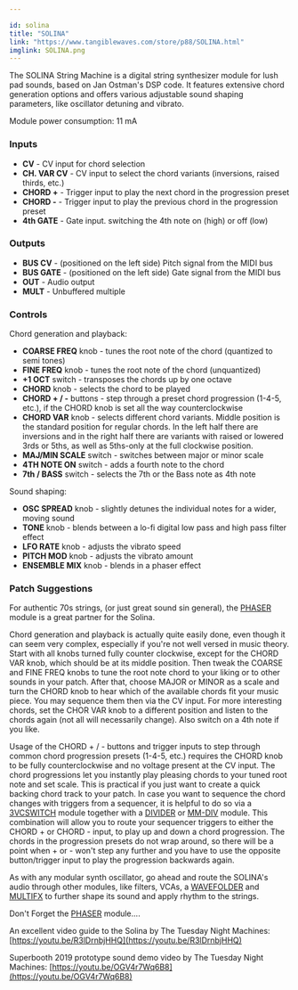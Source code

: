 ```yaml
---

id: solina
title: "SOLINA"
link: "https://www.tangiblewaves.com/store/p88/SOLINA.html"
imglink: SOLINA.png
---
```





The SOLINA String Machine is a digital string synthesizer module for lush pad sounds, based on Jan Ostman's DSP code. It features extensive chord generation options and offers various adjustable sound shaping parameters, like oscillator detuning and vibrato.

Module power consumption: 11 mA



### Inputs

*   **CV** - CV input for chord selection
*   **CH. VAR CV** - CV input to select the chord variants (inversions, raised thirds, etc.)
*   **CHORD +** - Trigger input to play the next chord in the progression preset
*   **CHORD -** - Trigger input to play the previous chord in the progression preset
*   **4th GATE** - Gate input. switching the 4th note on (high) or off (low)

### Outputs

*   **BUS CV** - (positioned on the left side) Pitch signal from the MIDI bus
*   **BUS GATE** - (positioned on the left side) Gate signal from the MIDI bus
*   **OUT** - Audio output
*   **MULT** - Unbuffered multiple

### Controls

Chord generation and playback:

*   **COARSE FREQ** knob - tunes the root note of the chord (quantized to semi tones)
*   **FINE FREQ** knob - tunes the root note of the chord (unquantized)
*   **+1 OCT** switch - transposes the chords up by one octave
*   **CHORD** knob - selects the chord to be played
*   **CHORD + / -** buttons - step through a preset chord progression (1-4-5, etc.), if the CHORD knob is set all the way counterclockwise
*   **CHORD VAR** knob - selects different chord variants. Middle position is the standard position for regular chords. In the left half there are inversions and in the right half there are variants with raised or lowered 3rds or 5ths, as well as 5ths-only at the full clockwise position.
*   **MAJ/MIN SCALE** switch - switches between major or minor scale
*   **4TH NOTE ON** switch - adds a fourth note to the chord
*   **7th / BASS** switch - selects the 7th or the Bass note as 4th note

Sound shaping:

*   **OSC SPREAD** knob - slightly detunes the individual notes for a wider, moving sound
*   **TONE** knob - blends between a lo-fi digital low pass and high pass filter effect
*   **LFO RATE** knob - adjusts the vibrato speed
*   **PITCH MOD** knob - adjusts the vibrato amount
*   **ENSEMBLE MIX** knob - blends in a phaser effect

### Patch Suggestions

For authentic 70s strings, (or just great sound sin general), the [PHASER](https://wiki.aemodular.com/pmwiki.php/AeManual/PHASER) module is a great partner for the Solina.

Chord generation and playback is actually quite easily done, even though it can seem very complex, especially if you're not well versed in music theory. Start with all knobs turned fully counter clockwise, except for the CHORD VAR knob, which should be at its middle position. Then tweak the COARSE and FINE FREQ knobs to tune the root note chord to your liking or to other sounds in your patch. After that, choose MAJOR or MINOR as a scale and turn the CHORD knob to hear which of the available chords fit your music piece. You may sequence them then via the CV input. For more interesting chords, set the CHOR VAR knob to a different position and listen to the chords again (not all will necessarily change). Also switch on a 4th note if you like.

Usage of the CHORD + / - buttons and trigger inputs to step through common chord progression presets (1-4-5, etc.) requires the CHORD knob to be fully counterclockwise and no voltage present at the CV input. The chord progressions let you instantly play pleasing chords to your tuned root note and set scale. This is practical if you just want to create a quick backing chord track to your patch. In case you want to sequence the chord changes with triggers from a sequencer, it is helpful to do so via a [3VCSWITCH](http://wiki.aemodular.com/pmwiki.php/AeManual/3VCSWITCH) module together with a [DIVIDER](http://wiki.aemodular.com/pmwiki.php/AeManual/DIVIDER) or [MM-DIV](http://wiki.aemodular.com/pmwiki.php/AeManual/MM-DIV) module. This combination will allow you to route your sequencer triggers to either the CHORD + or CHORD - input, to play up and down a chord progression. The chords in the progression presets do not wrap around, so there will be a point when + or - won't step any further and you have to use the opposite button/trigger input to play the progression backwards again.

As with any modular synth oscillator, go ahead and route the SOLINA's audio through other modules, like filters, VCAs, a [WAVEFOLDER](https://wiki.aemodular.com/pmwiki.php/AeManual/WAVEFOLDER) and [MULTIFX](https://wiki.aemodular.com/pmwiki.php/AeManual/MULTIFX) to further shape its sound and apply rhythm to the strings.

Don't Forget the [PHASER](https://wiki.aemodular.com/pmwiki.php/AeManual/PHASER) module....

An excellent video guide to the Solina by The Tuesday Night Machines: [https://youtu.be/R3lDrnbjHHQ](https://youtu.be/R3lDrnbjHHQ)

Superbooth 2019 prototype sound demo video by The Tuesday Night Machines: [https://youtu.be/OGV4r7Wq6B8](https://youtu.be/OGV4r7Wq6B8)



